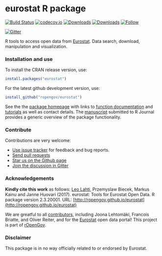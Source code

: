 eurostat R package
======

<!--[![Stories in Ready](http://badge.waffle.io/ropengov/eurostat.png?label=TODO)](http://waffle.io/ropengov/eurostat)-->
<!--[![CRAN version](http://www.r-pkg.org/badges/version/eurostat)](https://cran.r-project.org/package=eurostat)-->
[![Build Status](https://travis-ci.org/rOpenGov/eurostat.svg?branch=master)](https://travis-ci.org/rOpenGov/eurostat)
[![codecov.io](https://codecov.io/github/rOpenGov/eurostat/coverage.svg?branch=master)](https://codecov.io/github/rOpenGov/eurostat?branch=master)
[![Downloads](http://cranlogs.r-pkg.org/badges/grand-total/eurostat)](https://cran.r-project.org/package=eurostat)
[![Downloads](http://cranlogs.r-pkg.org/badges/eurostat)](https://cran.r-project.org/package=eurostat)
[![Follow](https://img.shields.io/twitter/follow/ropengov.svg?style=social)](https://twitter.com/intent/follow?screen_name=ropengov)
<!--[![License](https://img.shields.io/pypi/l/Django.svg)](https://opensource.org/licenses/BSD-2-Clause)-->
[![Gitter](https://badges.gitter.im/rOpenGov/eurostat.svg)](https://gitter.im/rOpenGov/eurostat?utm_source=badge&utm_medium=badge&utm_campaign=pr-badge)


R tools to access open data from [Eurostat](http://ec.europa.eu/eurostat). Data search, download, manipulation and visualization. 


### Installation and use

To install the CRAN release version, use:


```r
install.packages("eurostat")
```


For the latest github development version, use:


```r
install_github("ropengov/eurostat")
```



See the the [package homepage](http://ropengov.github.io/eurostat) with links to [function documentation](http://ropengov.github.io/eurostat/reference/index.html) and [tutorials](http://ropengov.github.io/eurostat/articles/index.html) as well as contact details. The [manuscript](https://github.com/rOpenGov/eurostat/blob/master/vignettes/2015-RJournal/RJwrapper.pdf) submitted to R Journal provides a generic overview of the package functionality.

<!--
 * [Eurostat R Cheat Sheet](https://github.com/rOpenGov/eurostat/blob/master/vignettes/cheatsheet/eurostat_cheatsheet.pdf)
 * [Package vignette](https://github.com/rOpenGov/eurostat/blob/master/vignettes/eurostat_tutorial.md) for installation and standard use
 * Blog posts ([package release](https://rpubs.com/muuankarski/27120) / [case studies](http://ropengov.github.io/r/2015/05/01/eurostat-package-examples/))  
 * Journal manuscript ([markdown](https://github.com/rOpenGov/eurostat/blob/master/vignettes/2015-RJournal/lahti-huovari-kainu-biecek.md) / [pdf](https://github.com/rOpenGov/eurostat/blob/master/vignettes/2015-RJournal/RJwrapper.pdf)) with reproducible examples
-->

### Contribute

Contributions are very welcome:

  * [Use issue tracker](https://github.com/ropengov/eurostat/issues) for feedback and bug reports.
  * [Send pull requests](https://github.com/ropengov/eurostat/)
  * [Star us on the Github page](https://github.com/ropengov/eurostat)
  * [Join the discussion in Gitter](https://gitter.im/rOpenGov/eurostat)

### Acknowledgements

**Kindly cite this work** as follows: [Leo Lahti](https://github.com/antagomir), Przemyslaw Biecek, Markus Kainu and Janne Huovari (2017). eurostat: Tools for Eurostat Open Data. R package version 2.3.20001. URL: [http://ropengov.github.io/eurostat](http://ropengov.github.io/eurostat)

We are greatful to all
[contributors](https://github.com/rOpenGov/eurostat/graphs/contributors),
including Joona Lehtomäki, Francois Briatte, and Oliver Reiter, and for the [Eurostat](http://ec.europa.eu/eurostat/) open data portal! This project is part of [rOpenGov](http://ropengov.github.io).





### Disclaimer

This package is in no way officially related to or endorsed by Eurostat.



